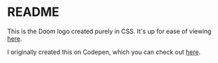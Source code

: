 # README #

This is the Doom logo created purely in CSS. It's up for ease of viewing [here](https://tombannister94.github.io/doom-logo/src/templates/index.html).

I originally created this on Codepen, which you can check out [here](https://codepen.io/Thomas_94/pen/rKRELa).
